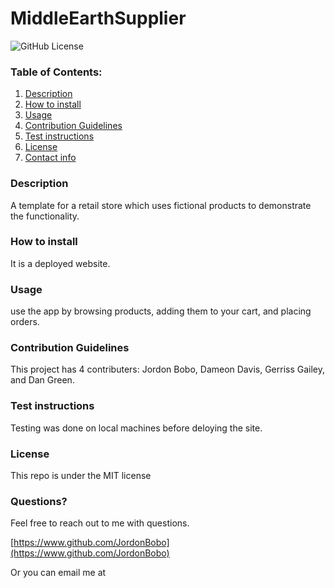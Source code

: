 
# MiddleEarthSupplier
![GitHub License](https://img.shields.io/badge/license-MIT-blue.svg)

### Table of Contents:
1. [Description](#description)
2. [How to install](#How-to-install)
3. [Usage](#Usage)
4. [Contribution Guidelines](#Contribution-Guidelines)
5. [Test instructions](#Test-instructions)
6. [License](#License)
7. [Contact info](#Questions?)

### Description
A template for a retail store which uses fictional products to demonstrate the functionality.

### How to install
It is a deployed website. 

### Usage
use the app by browsing products, adding them to your cart, and placing orders.

### Contribution Guidelines
This project has 4 contributers: Jordon Bobo, Dameon Davis, Gerriss Gailey, and Dan Green. 

### Test instructions
Testing was done on local machines before deloying the site.

### License
This repo is under the MIT license

### Questions?
Feel free to reach out to me with questions. 

[https://www.github.com/JordonBobo](https://www.github.com/JordonBobo) 

Or you can email me at 
